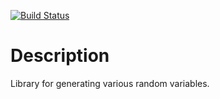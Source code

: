 [![Build Status](https://travis-ci.org/synesenom/ran.svg?branch=master)](https://travis-ci.org/synesenom/ran)

# Description
Library for generating various random variables.
